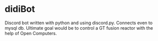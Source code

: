 # didiBot
Discord bot written with python and using discord.py. Connects even to mysql db. Ultimate goal would be to control a GT fusion reactor with the help of Open Computers.
